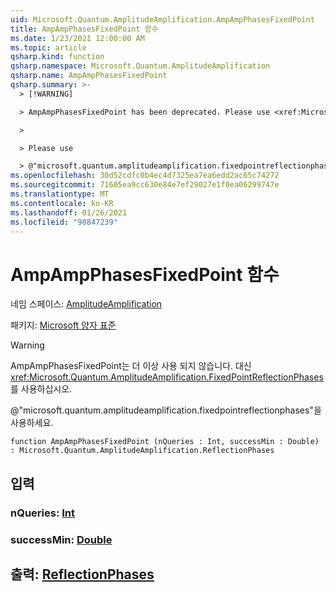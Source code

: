 ```yaml
---
uid: Microsoft.Quantum.AmplitudeAmplification.AmpAmpPhasesFixedPoint
title: AmpAmpPhasesFixedPoint 함수
ms.date: 1/23/2021 12:00:00 AM
ms.topic: article
qsharp.kind: function
qsharp.namespace: Microsoft.Quantum.AmplitudeAmplification
qsharp.name: AmpAmpPhasesFixedPoint
qsharp.summary: >-
  > [!WARNING]

  > AmpAmpPhasesFixedPoint has been deprecated. Please use <xref:Microsoft.Quantum.AmplitudeAmplification.FixedPointReflectionPhases> instead.

  >

  > Please use

  > @"microsoft.quantum.amplitudeamplification.fixedpointreflectionphases".
ms.openlocfilehash: 30d52cdfc0b4ec4d7325ea7ea6edd2ac65c74272
ms.sourcegitcommit: 71605ea9cc630e84e7ef29027e1f0ea06299747e
ms.translationtype: MT
ms.contentlocale: ko-KR
ms.lasthandoff: 01/26/2021
ms.locfileid: "98847239"
---
```

# <a name="ampampphasesfixedpoint-function"></a>AmpAmpPhasesFixedPoint 함수

네임 스페이스: [AmplitudeAmplification](xref:Microsoft.Quantum.AmplitudeAmplification)

패키지: [Microsoft 양자 표준](https://nuget.org/packages/Microsoft.Quantum.Standard)


> [!WARNING]
> AmpAmpPhasesFixedPoint는 더 이상 사용 되지 않습니다. 대신 <xref:Microsoft.Quantum.AmplitudeAmplification.FixedPointReflectionPhases>를 사용하십시오.
>
> @"microsoft.quantum.amplitudeamplification.fixedpointreflectionphases"을 사용하세요.



```qsharp
function AmpAmpPhasesFixedPoint (nQueries : Int, successMin : Double) : Microsoft.Quantum.AmplitudeAmplification.ReflectionPhases
```


## <a name="input"></a>입력

### <a name="nqueries--int"></a>nQueries: [Int](xref:microsoft.quantum.lang-ref.int)




### <a name="successmin--double"></a>successMin: [Double](xref:microsoft.quantum.lang-ref.double)





## <a name="output--reflectionphases"></a>출력: [ReflectionPhases](xref:Microsoft.Quantum.AmplitudeAmplification.ReflectionPhases)

